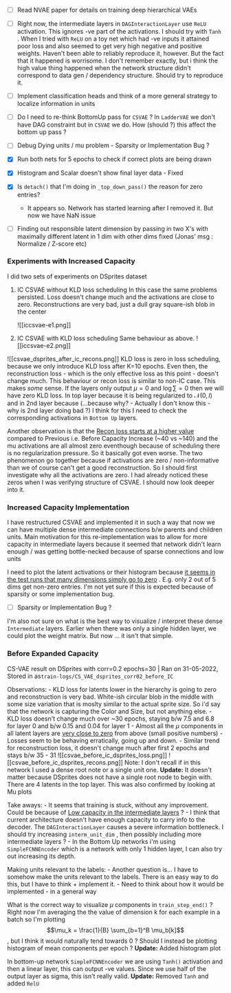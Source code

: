 - [ ] Read NVAE paper for details on training deep hierarchical VAEs
- [ ] Right now, the intermediate layers in `DAGInteractionLayer` use `ReLU` activation. This ignores -ve part of the activations. I should try with `Tanh` . When I tried with `ReLU` on a toy net which had -ve inputs it attained poor loss and also seemed to get very high negative and positive weights. Haven't been able to reliably reproduce it, however. But the fact that it happened is worrisome. I don't remember exactly, but i think the high value thing happened when the network structure didn't correspond to data gen / dependency structure. Should try to reproduce it.
- [ ] Implement classification heads and think of a more general strategy to localize information in units
- [ ] Do I need to re-think BottomUp pass for `CSVAE`  ? In `LadderVAE` we don't have DAG constraint but in `CSVAE` we do. How (should ?) this affect the bottom up pass ?
- [ ] Debug Dying units / mu problem - Sparsity or Implementation Bug ?
- [x] Run both nets for 5 epochs to check if correct plots are being drawn
- [x] Histogram and Scalar doesn't show final layer data - Fixed
- [x] Is `detach()` that I'm doing in `_top_down_pass()` the reason for zero entries?
	- It appears so. Network has started learning after I removed it. But now we have NaN issue
- [ ] Finding out responsible latent dimension by passing in two X's with maximally different latent in 1 dim with other dims fixed (Jonas' msg : Normalize / Z-score etc)


### Experiments with Increased Capacity 
I did two sets of experiments on DSprites dataset
1. IC CSVAE without KLD loss scheduling
	In this case the same problems persisted. Loss doesn't change much and the activations are close to zero. Reconstructions are very bad, just a dull gray square-ish blob in the center
	
	![[iccsvae-e1.png]]
2. IC CSVAE with KLD loss scheduling
	Same behaviour as above.
	![[iccsvae-e2.png]]

![[csvae_dsprites_after_ic_recons.png]]
KLD loss is zero in loss scheduling, because we only introduce KLD loss after K=10 epochs. Even then, the reconstruction loss - which is the only effective loss as this point - doesn't change much. This behaviour or recon loss is similar to non-IC case. 
This makes *some* sense. If the layers only output $\mu=0$ and $\log \sum=0$ then we will have zero KLD loss. In top layer because it is being regularized to $\mathcal{N}(0,I)$ and in 2nd layer because (...because why? - Actually I don't know this - why is 2nd layer doing bad ?) I think for this I need to check the corresponding activations in `Bottom Up` layers.

Another observation is that the <u>Recon loss starts at a higher value</u> compared to Previous i.e. Before Capacity Increase (~40 vs  ~140) and the mu activations are all almost zero eventhough because of scheduling there is no regularization pressure. So it basically got even worse.
The two phenomenon go together because if activations are zero / non-informative than we of course can't get a good reconstruction. So I should first investigate why all the activations are zero. I had already noticed these zeros when I was verifying structure of CSVAE. I should now look deeper into it.


### Increased Capacity Implementation

I have restructured CSVAE and implemented it in such a way that now we can have multiple dense intermediate connections b/w parents and children units.
Main motivation for this re-implementation was to allow for more capacity in intermediate layers because it seemed that network didn't learn enough / was getting bottle-necked because of sparse connections and low units

I need to plot the latent activations or their histogram because <u>it seems in the test runs that many dimensions simply go to zero</u> . E.g. only 2 out of 5 dims get non-zero entries. I'm not yet sure if this is expected because of sparsity or some implementation bug.
- [ ] Sparsity or Implementation Bug ?

I'm also not sure on what is the best way to visualize / interpret these dense `Intermediate` layers. Earlier when there was only a single hidden layer, we could plot the weight matrix. But now ... it isn't that simple.


### Before Expanded Capacity

CS-VAE result on DSprites with corr=0.2 epochs=30 | Ran on 31-05-2022, Stored in as`train-logs/CS_VAE_dsprites_corr02_before_IC`

Observations:
	- KLD loss for latents lower in the hierarchy is going to zero and reconstruction is very bad. White-ish circular blob in the middle with some size variation that is moslty similar to the actual sprite size. So i'd say that the network is capturing the Color and Size, but not anything else.
	-  KLD loss doesn't change much over ~30 epochs, staying b/w 7.5 and 6.8 for layer 0 and b/w 0.15 and 0.04 for layer 1
	-  Almost all the $\mu$ components in all latent layers are <u>very close to zero</u> from above (small positive numbers)
	- Losses seem to be behaving erratically, going up and down.
	- Similar trend for reconstruction loss, it doesn't change much after first 2 epochs and stays b/w 35 - 31
![[csvae_before_ic_dsprites_loss.png]]
![[csvae_before_ic_dsprites_recons.png]]
Note: I don't recall if in this network I used a dense root note or a single unit one. 
**Update:** It doesn't matter because DSprites does not have a single root node to begin with. There are 4 latents in the top layer. This was also confirmed by looking at Mu plots

Take aways:
	- It seems that training is stuck, without any improvement. Could be because of <u>Low capacity in the intermediate layers</u> ?
	- I think that current architecture doesn't have enough capacity to carry info to the decoder. The `DAGInteractionLayer` causes a severe information bottleneck. I should try increasing `interm_unit_dim` , then possibly including more intermediate layers ?
	- In the Bottom Up networks i'm using `SimpleFCNNEncoder` which is a network with only 1 hidden layer, I can also try out increasing its depth.

Making units relevant to the labels:
	- Another question is... I have to somehow make the units relevant to the labels. There is an easy way to do this, but I have to think + implement it.
	- Need to think about how it would be implemented - in a general way
 
What is the correct way to visualize $\mu$ components in `train_step_end()` ? 
Right now I'm averaging the the value of dimension k for each example in a batch so I'm plotting $$\mu_k = \frac{1}{B} \sum_{b=1}^B \mu_b[k]$$, but I think it would naturally tend towards 0 ? Should I instead be plotting histogram of mean components per epoch ? **Update:** Added histogram plot

In bottom-up network `SimpleFCNNEncoder` we are using `Tanh()` activation and then a linear layer, this can output -ve values. Since we use half of the output layer as sigma, this isn't really valid. **Update:** Removed `Tanh` and added `RelU`

